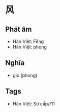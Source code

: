 # 风

## Phát âm
* Hán Việt: Fēng
* Hán Việt: phong

## Nghĩa
* gió (phong)

## Tags
* Hán Việt: Sơ cấp//11

<script>window.HANZI_FIELD='风';</script>